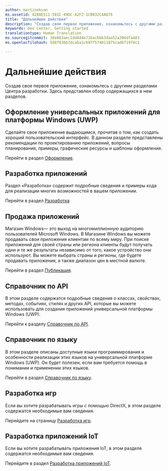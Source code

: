 ```yaml
---
author: martinekuan
ms.assetid: 4288E511-581C-49DC-A2F2-1CB832C4A676
title: "Дальнейшие действия"
description: "Создав свое первое приложение, ознакомьтесь с другими разделами Центра разработки. Здесь представлен обзор содержащихся в нем разделов."
keywords: Dev Center, Getting started
translationtype: Human Translation
ms.sourcegitcommit: 3de603aec1dd4d4e716acbbb3daa52a306dfa403
ms.openlocfilehash: 5d8f036b7dcaba1c697f574011875cadbf1970c1

---
```

# Дальнейшие действия

Создав свое первое приложение, ознакомьтесь с другими разделами Центра разработки. Здесь представлен обзор содержащихся в нем разделов.

## Оформление универсальных приложений для платформы Windows (UWP)


Сделайте свое приложение выдающимся, прочитав о том, как создать хороший пользовательский интерфейс. В данном разделе представлены рекомендации по проектированию приложений, вопросы планирования, примеры, графические ресурсы и шаблоны оформления.

Перейти в раздел [Оформление](http://go.microsoft.com/fwlink/p/?LinkId=533896).

## Разработка приложений


Раздел «Разработка» содержит подробные сведения и примеры кода для реализации многих возможностей в вашем приложении.

Перейти в раздел [Разработка](http://go.microsoft.com/fwlink/p/?LinkId=529575)

## Продажа приложений


Магазин Windows— это выход на многомиллионную аудиторию пользователей Microsoft Windows. В Магазине Windows вы можете продавать свои приложения клиентам по всему миру. При поиске приложений для своей страны или региона клиенты будут получать одни и те же результаты независимо от того, какое устройство они используют. Вы можете выбрать страны и регионы, где будете продавать приложения, а также диапазон цен в местной валюте.

Перейти в раздел [Публикация](http://go.microsoft.com/fwlink/p/?linkid=268275).

## Справочник по API


В этом разделе содержатся подробные сведения о классах, свойствах, методах, событиях, стилях и других API, которые вы можете использовать для создания приложений универсальной платформы Windows (UWP).

Перейти к разделу [Справочник по API](https://msdn.microsoft.com/library/windows/apps/br211369.aspx).

## Справочник по языку


В этом разделе описаны доступные языки программирования и особенности реализации этих языков на универсальной платформе Windows (UWP). Он будет полезен, если вам требуется помощь в понимании и применении этих языков.

Перейти в раздел [Справочник по языку](http://go.microsoft.com/fwlink/p/?LinkId=534184).

## Разработка игр


Если вы хотите разрабатывать игры с помощью DirectX, в этом разделе содержатся необходимые вам сведения.

Перейдите на страницу [Разработка игр](http://go.microsoft.com/fwlink/p/?LinkId=534184).

## Разработка приложений IoT


Если вы хотите разрабатывать приложения IoT, в этом разделе содержатся необходимые вам сведения.

Перейдите в раздел [Разработка приложений IoT](http://go.microsoft.com/fwlink/p/?LinkId=534186).

 

 







<!--HONumber=Jul16_HO2-->


